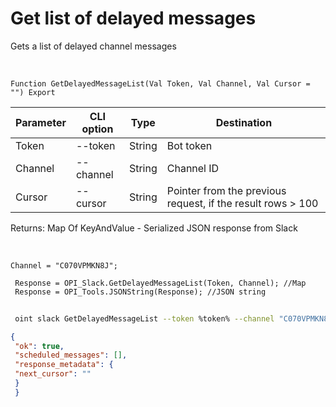 ﻿---
sidebar_position: 5
---

# Get list of delayed messages
 Gets a list of delayed channel messages


<br/>


`Function GetDelayedMessageList(Val Token, Val Channel, Val Cursor = "") Export`

 | Parameter | CLI option | Type | Destination |
 |-|-|-|-|
 | Token | --token | String | Bot token |
 | Channel | --channel | String | Channel ID |
 | Cursor | --cursor | String | Pointer from the previous request, if the result rows > 100 |

 
 Returns: Map Of KeyAndValue - Serialized JSON response from Slack

<br/>




```bsl title="Code example"
Channel = "C070VPMKN8J";
 
 Response = OPI_Slack.GetDelayedMessageList(Token, Channel); //Map
 Response = OPI_Tools.JSONString(Response); //JSON string
```
	


```sh title="CLI command example"
 
 oint slack GetDelayedMessageList --token %token% --channel "C070VPMKN8J" --cursor %cursor%

```

```json title="Result"
{
 "ok": true,
 "scheduled_messages": [],
 "response_metadata": {
 "next_cursor": ""
 }
 }
```
